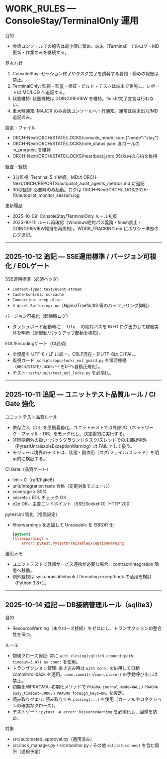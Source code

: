 # WORK_RULES — ConsoleStay/TerminalOnly 運用

目的
- 会話コンソールでの報告は最小限に留め、端末（Terminal）でのログ・MD更新・作業のみを継続する。

基本方針
1. ConsoleStay: セッション終了やタスク完了を誘発する要約・締めの報告は禁止。
2. TerminalOnly: 監視・監査・検証・ビルド・テストは端末で実施し、レポートは MD/LOG へ追記する。
3. 状態維持: 状態機械は DOING/REVIEW を維持。finish/完了宣言は行わない。
4. 重大時通知: MAJOR のみ会話コンソールへ一行通知。通常は端末出力/MD追記のみ。

設定・ファイル
- ORCH-Next/ORCH/STATE/LOCKS/console_mode.json: {"mode":"stay"}
- ORCH-Next/ORCH/STATE/LOCKS/role_status.json: 各ロールの in_progress を維持
- ORCH-Next/ORCH/STATE/LOCKS/heartbeat.json: 3分以内の心拍を維持

監査・監視
- 3分監視: Terminal 5 で継続。MDは ORCH-Next/ORCH/REPORTS/autopilot_audit_agents_metrics.md に追記
- 30秒監視: 必要時のみ起動。ログは ORCH-Next/ORCH/LOGS/2025-10/autopilot_monitor_session.log

更新履歴
- 2025-10-09: ConsoleStay/TerminalOnly ルール初版
 - 2025-10-11: ルール再確認（Windows絶対パス義務・finish禁止・DOING/REVIEW維持を再周知）。WORK_TRACKING.md にポリシー準拠のログ追記。

---
## 2025-10-12 追記 — SSE運用標準 / バージョン可視化 / EOLゲート

SSE運用標準（必須ヘッダ）
- `Content-Type: text/event-stream`
- `Cache-Control: no-cache`
- `Connection: keep-alive`
- `X-Accel-Buffering: no`（Nginx/Traefik/IIS 等のバッファリング抑制）

バージョン可視化（起動時ログ）
- ダッシュボード起動時に `__file__` の絶対パスを INFO ログ出力して稼働実体を明示（誤起動/バックアップ起動を検知）。

EOL/Encodingゲート（CI必須）
- 全資産を UTF-8 / LF に統一。CRLF混在・非UTF-8は CI FAIL。
- 監視ガード: `scripts/ops/locks_eol_guard.py` を常時稼働（`ORCH/STATE/LOCKS/**` をLFへ自動正規化）。
- テスト: `tests/unit/test_eol_locks.py` を必須化。

---
## 2025-10-11 追記 — ユニットテスト品質ルール / CI Gate 強化

ユニットテスト品質ルール
- 依存注入（DI）を原則義務化。ユニットテストでは外部I/O（ネットワーク・ファイル・DB）をモック化し、決定論的に実行する。
- 非同期例外の扱い: バックグラウンドタスク/スレッドでの未捕捉例外（PytestUnraisableExceptionWarning）は FAIL として扱う。
- モジュール境界のテストは、状態・副作用（ログ/ファイル/スレッド）を明示的に検証する。

CI Gate（品質ゲート）
- lint = 0（ruff/flake8）
- unit/integration tests 合格（変更対象モジュール）
- coverage ≥ 80%
- secrets / EOL チェック OK
- e2e OK、主要エンドポイント（SSE/SocketIO）HTTP 200

pytest.ini 強化（推奨設定）
- filterwarnings を追加して Unraisable を ERROR 化:
  ```ini
  [pytest]
  filterwarnings =
      error::pytest.PytestUnraisableExceptionWarning
  ```

運用メモ
- ユニットテストで外部サービス連携が必要な場合、contract/integration 階層へ移動。
- 例外監視は sys.unraisablehook / threading.excepthook の活用を検討（Python 3.8+）。

---
## 2025-10-14 追記 — DB接続管理ルール（sqlite3）

目的
- ResourceWarning（未クローズ接続）をゼロにし、トランザクションの整合性を保つ。

ルール
- 物理クローズ保証: 常に `with closing(sqlite3.connect(path, timeout=5.0)) as conn:` を使用。
- トランザクション管理: 書き込み時は `with conn:` を併用して自動 commit/rollback を適用。`conn.commit()`/`conn.close()` の手動呼び出しは禁止。
- 初期化時PRAGMA: 初期化メソッドで `PRAGMA journal_mode=WAL;` / `PRAGMA busy_timeout=3000;` / `PRAGMA foreign_keys=ON;` を設定。
- 読み取りクエリ: 読み取りでも `closing(...)` を使用（カーソルやコネクションの確実なクローズ）。
- テストゲート: `pytest -W error::ResourceWarning` を必須化し、回帰を防止。

対象
- src/automated_approval.py（適用済み）
- src/lock_manager.py / src/monitor.py / その他 `sqlite3.connect` を含む箇所（適用予定）
